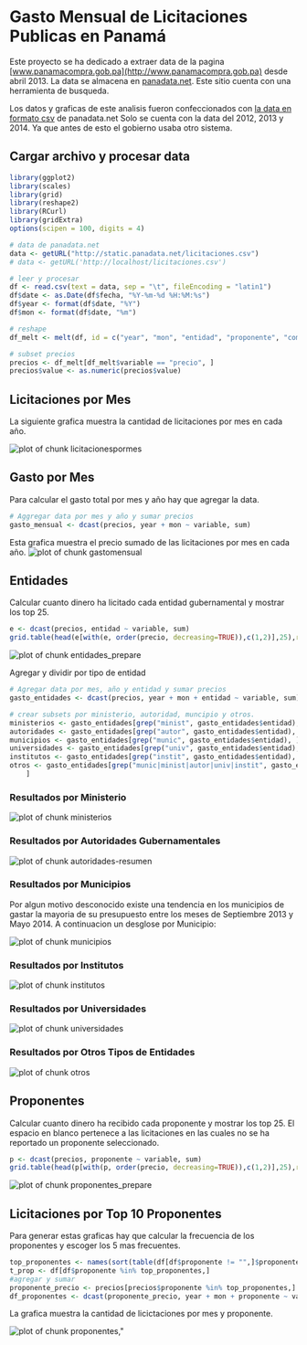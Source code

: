 # Gasto Mensual de Licitaciones Publicas en Panamá
Este proyecto se ha dedicado a extraer data de la pagina [www.panamacompra.gob.pa](http://www.panamacompra.gob.pa) desde abril 2013.
La data se almacena en [panadata.net](http://panadata.net). Este sitio cuenta con una herramienta de busqueda.

Los datos y graficas de este analisis fueron confeccionados con [la data en formato csv](http://static.panadata.net/licitaciones.csv) de panadata.net
Solo se cuenta con la data del 2012, 2013 y 2014. Ya que antes de esto el gobierno usaba otro sistema.

## Cargar archivo y procesar data

```r
library(ggplot2)
library(scales)
library(grid)
library(reshape2)
library(RCurl)
library(gridExtra)
options(scipen = 100, digits = 4)

# data de panadata.net
data <- getURL("http://static.panadata.net/licitaciones.csv")
# data <- getURL('http://localhost/licitaciones.csv')

# leer y procesar
df <- read.csv(text = data, sep = "\t", fileEncoding = "latin1")
df$date <- as.Date(df$fecha, "%Y-%m-%d %H:%M:%s")
df$year <- format(df$date, "%Y")
df$mon <- format(df$date, "%m")

# reshape
df_melt <- melt(df, id = c("year", "mon", "entidad", "proponente", "compra_type"))

# subset precios
precios <- df_melt[df_melt$variable == "precio", ]
precios$value <- as.numeric(precios$value)
```


## Licitaciones por Mes
La siguiente grafica muestra la cantidad de licitaciones por mes en cada año.

![plot of chunk licitacionespormes](figure/licitacionespormes.png) 


## Gasto por Mes
Para calcular el gasto total por mes y año hay que agregar la data.

```r
# Aggregar data por mes y año y sumar precios
gasto_mensual <- dcast(precios, year + mon ~ variable, sum)
```


Esta grafica muestra el precio sumado de las licitaciones por mes en cada año.
![plot of chunk gastomensual](figure/gastomensual.png) 


## Entidades
Calcular cuanto dinero ha licitado cada entidad gubernamental y mostrar los top 25.

```r
e <- dcast(precios, entidad ~ variable, sum)
grid.table(head(e[with(e, order(precio, decreasing=TRUE)),c(1,2)],25),row.names = FALSE)
```

![plot of chunk entidades_prepare](figure/entidades_prepare.png) 


Agregar y dividir por tipo de entidad

```r
# Agregar data por mes, año y entidad y sumar precios
gasto_entidades <- dcast(precios, year + mon + entidad ~ variable, sum)

# crear subsets por ministerio, autoridad, muncipio y otros.
ministerios <- gasto_entidades[grep("minist", gasto_entidades$entidad), ]
autoridades <- gasto_entidades[grep("autor", gasto_entidades$entidad), ]
municipios <- gasto_entidades[grep("munic", gasto_entidades$entidad), ]
universidades <- gasto_entidades[grep("univ", gasto_entidades$entidad), ]
institutos <- gasto_entidades[grep("instit", gasto_entidades$entidad), ]
otros <- gasto_entidades[grep("munic|minist|autor|univ|instit", gasto_entidades$entidad), 
    ]
```


### Resultados por Ministerio
![plot of chunk ministerios](figure/ministerios.png) 


### Resultados por Autoridades Gubernamentales
![plot of chunk autoridades-resumen](figure/autoridades-resumen.png) 


### Resultados por Municipios
Por algun motivo desconocido existe una tendencia en los municipios de gastar la mayoria de su presupuesto entre los meses de Septiembre 2013 y Mayo 2014.
A continuacion un desglose por Municipio:

![plot of chunk municipios](figure/municipios.png) 


### Resultados por Institutos 

![plot of chunk institutos ](figure/institutos_.png) 


### Resultados por Universidades 

![plot of chunk universidades](figure/universidades.png) 

### Resultados por Otros Tipos de Entidades

![plot of chunk otros](figure/otros.png) 



## Proponentes
Calcular cuanto dinero ha recibido cada proponente y mostrar los top 25.
El espacio en blanco pertenece a las licitaciones en las cuales no se ha reportado un proponente seleccionado.

```r
p <- dcast(precios, proponente ~ variable, sum)
grid.table(head(p[with(p, order(precio, decreasing=TRUE)),c(1,2)],25),row.names = FALSE)
```

![plot of chunk proponentes_prepare](figure/proponentes_prepare.png) 


## Licitaciones por Top 10 Proponentes
Para generar estas graficas hay que calcular la frecuencia de los proponentes y escoger los 5 mas frecuentes.


```r
top_proponentes <- names(sort(table(df[df$proponente != "",]$proponente), decreasing=TRUE)[0:5]) #top 5
t_prop <- df[df$proponente %in% top_proponentes,]
#agregar y sumar
proponente_precio <- precios[precios$proponente %in% top_proponentes,]
df_proponentes <- dcast(proponente_precio, year + mon + proponente ~ variable, sum)
```


La grafica muestra la cantidad de licictaciones por mes y proponente.

![plot of chunk proponentes,"](figure/proponentes__.png) 



